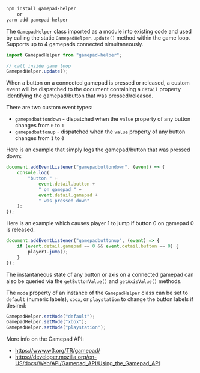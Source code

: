 ```bash
npm install gamepad-helper
	or
yarn add gamepad-helper
```

The `GamepadHelper` class imported as a module into existing code and used by calling the static `GamepadHelper.update()` method within the game loop. Supports up to 4 gamepads connected simultaneously.

```javascript
import GamepadHelper from "gamepad-helper";

// call inside game loop
GamepadHelper.update();
```

When a button on a connected gamepad is pressed or released, a custom event will be dispatched to the document containing a `detail` property identifying the gamepad/button that was pressed/released.

There are two custom event types:

-   `gamepadbuttondown` - dispatched when the `value` property of any button changes from `0` to `1`
-   `gamepadbuttonup` - dispatched when the `value` property of any button changes from `1` to `0`

Here is an example that simply logs the gamepad/button that was pressed down:

```javascript
document.addEventListener("gamepadbuttondown", (event) => {
	console.log(
		"button " +
			event.detail.button +
			" on gamepad " +
			event.detail.gamepad +
			" was pressed down"
	);
});
```

Here is an example which causes player 1 to jump if button 0 on gamepad 0 is released:

```javascript
document.addEventListener("gamepadbuttonup", (event) => {
	if (event.detail.gamepad == 0 && event.detail.button == 0) {
		player1.jump();
	}
});
```

The instantaneous state of any button or axis on a connected gamepad can also be queried via the `getButtonValue()` and `getAxisValue()` methods.

The `mode` property of an instance of the `GamepadHelper` class can be set to `default` (numeric labels), `xbox`, or `playstation` to change the button labels if desired:

```javascript
GamepadHelper.setMode("default");
GamepadHelper.setMode("xbox");
GamepadHelper.setMode("playstation");
```

More info on the Gamepad API:

-   https://www.w3.org/TR/gamepad/
-   https://developer.mozilla.org/en-US/docs/Web/API/Gamepad_API/Using_the_Gamepad_API
